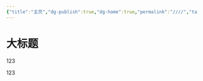 ```yaml
---
{"title":"主页","dg-publish":true,"dg-home":true,"permalink":"////","tags":["gardenEntry"],"dgPassFrontmatter":true,"noteIcon":""}
---
```


# 大标题
123

123
